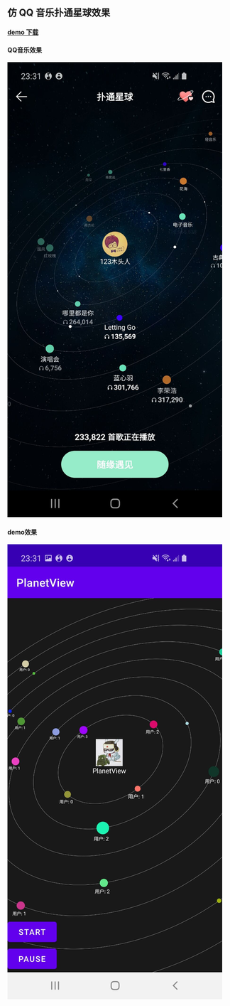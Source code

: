 ## 仿 QQ 音乐扑通星球效果

#### [demo 下载](apk/app-debug.apk)

#### QQ音乐效果
![QQ音乐效果](images/demo1.jpg)

#### demo效果
![demo效果](images/demo2.jpg)